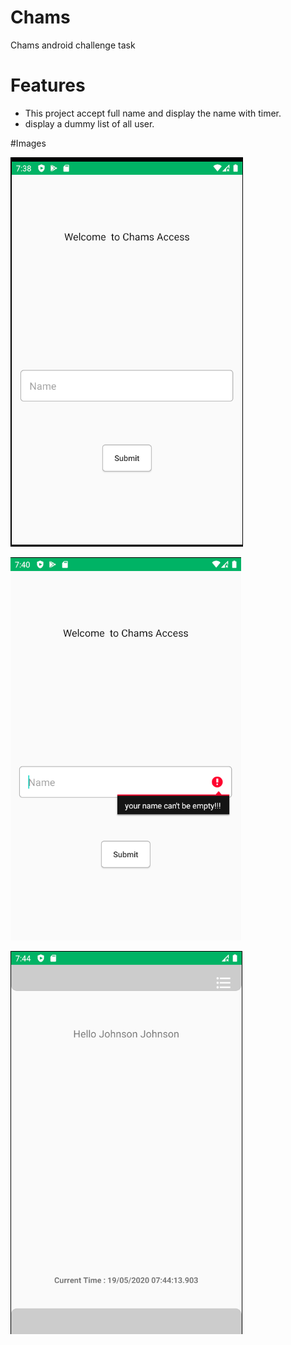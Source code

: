# Chams
Chams android challenge task

# Features
* This project accept full name and display the name with timer.
* display a dummy list of all user.

#Images

![](https://github.com/ayetolusamuel/Chams/blob/master/screenshoot/a1.PNG)

![](https://github.com/ayetolusamuel/Chams/blob/master/screenshoot/a2.PNG)

![](https://github.com/ayetolusamuel/Chams/blob/master/screenshoot/a3.PNG)


